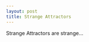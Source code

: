 ```yaml
---
layout: post
title: Strange Attractors
---
```


Strange Attractors are strange...

<div id="sketch-attractor-system">
<script language="javascript" type="text/javascript" src="/post_content/strange_attractors/attractor_system.js"></script>
</div>



<!--<div id="sketch-attractor">
<script language="javascript" type="text/javascript" src="/post_content/strange_attractors/attractor.js"></script>
</div> -->